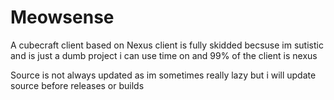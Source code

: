 # Meowsense
A cubecraft client based on Nexus
client is fully skidded becsuse im sutistic and is just a dumb project i can use time on and 99% of the client is nexus

Source is not always updated as im sometimes really lazy but i will update source before releases or builds
